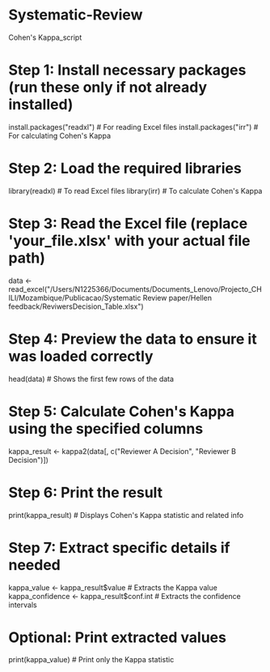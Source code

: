 # Systematic-Review
Cohen's Kappa_script
# Step 1: Install necessary packages (run these only if not already installed)
install.packages("readxl")  # For reading Excel files
install.packages("irr")     # For calculating Cohen's Kappa

# Step 2: Load the required libraries
library(readxl)  # To read Excel files
library(irr)     # To calculate Cohen's Kappa

# Step 3: Read the Excel file (replace 'your_file.xlsx' with your actual file path)
data <- read_excel("/Users/N1225366/Documents/Documents_Lenovo/Projecto_CHILI/Mozambique/Publicacao/Systematic Review paper/Hellen feedback/ReviwersDecision_Table.xlsx")

# Step 4: Preview the data to ensure it was loaded correctly
head(data)  # Shows the first few rows of the data

# Step 5: Calculate Cohen's Kappa using the specified columns
kappa_result <- kappa2(data[, c("Reviewer A Decision", "Reviewer B Decision")])

# Step 6: Print the result
print(kappa_result)  # Displays Cohen's Kappa statistic and related info

# Step 7: Extract specific details if needed
kappa_value <- kappa_result$value   # Extracts the Kappa value
kappa_confidence <- kappa_result$conf.int  # Extracts the confidence intervals

# Optional: Print extracted values
print(kappa_value)  # Print only the Kappa statistic

